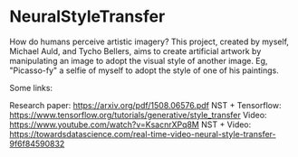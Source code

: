 # NeuralStyleTransfer

How do humans perceive artistic imagery? This project, created by myself, Michael Auld, and Tycho Bellers, aims to create artificial artwork by manipulating an image to adopt the visual style of another image. Eg, "Picasso-fy" a selfie of myself to adopt the style of one of his paintings. 


Some links:

Research paper: https://arxiv.org/pdf/1508.06576.pdf
NST + Tensorflow: https://www.tensorflow.org/tutorials/generative/style_transfer
Video: https://www.youtube.com/watch?v=KsacnrXPq8M
NST + Video: https://towardsdatascience.com/real-time-video-neural-style-transfer-9f6f84590832


